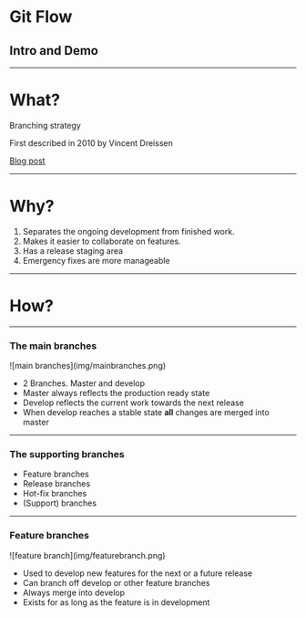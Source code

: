 # Git Flow
## Intro and Demo

---

# What?
Branching strategy 

First described in 2010 by Vincent Dreissen

[Blog post](https://nvie.com/posts/a-successful-git-branching-model/)

---

# Why?

1. Separates the ongoing development from finished work. 
2. Makes it easier to collaborate on features. 
3. Has a release staging area
4. Emergency fixes are more manageable

---

# How?

--- 

### The main branches

<div class="mainbranches left">
![main branches](img/mainbranches.png)
</div>

<div class="right">
    <ul>
        <li>2 Branches. Master and develop</li>
        <li>Master always reflects the production ready state</li>
        <li>Develop reflects the current work towards the next release</li>
        <li>When develop reaches a stable state <b>all</b> changes are merged into master</li>
    </ul>
</div>

---

### The supporting branches 

<div>
    <ul>
        <li>Feature branches</li>
        <li>Release branches</li>
        <li>Hot-fix branches</li>
        <li>(Support) branches</li>
    </ul>
</div>

---

### Feature branches

<div class="left">
![feature branch](img/featurebranch.png)
</div>

<div class="right">
    <ul>
        <li>Used to develop new features for the next or a future release</li>
        <li>Can branch off develop or other feature branches</li>
        <li>Always merge into develop</li>
        <li>Exists for as long as the feature is in development</li>
    </ul>
</div>
